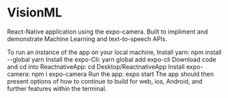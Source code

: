 # VisionML

React-Native application using the expo-camera. Built to impliment and demonstrate Machine Learning and text-to-speech APIs.

To run an instance of the app on your local machine,
Install yarn: 
    npm install --global yarn
Install the expo-Cli:
    yarn global add expo-cli
 Download code and cd into ReactnativeApp:
    cd Desktop/ReactnativeApp
 Install expo-camera:
    npm i expo-camera
Run the app:
    expo start
The app should then present options of how to continue to build for web, ios, Android, and further features within the terminal.
    
